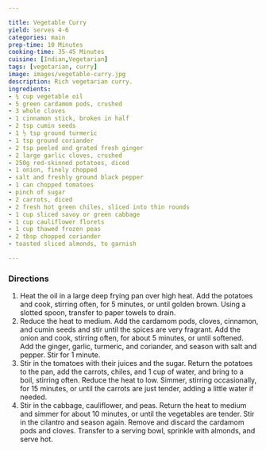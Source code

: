 ```yaml
---

title: Vegetable Curry
yield: serves 4-6
categories: main
prep-time: 10 Minutes
cooking-time: 35-45 Minutes
cuisine: [Indian,Vegetarian]
tags: [vegetarian, curry]
image: images/vegetable-curry.jpg
description: Rich vegetarian curry.
ingredients:
- ¼ cup vegetable oil
- 5 green cardamom pods, crushed
- 3 whole cloves
- 1 cinnamon stick, broken in half
- 2 tsp cumin seeds
- 1 ½ tsp ground turmeric
- 1 tsp ground coriander
- 2 tsp peeled and grated fresh ginger
- 2 large garlic cloves, crushed
- 250g red-skinned potatoes, diced
- 1 onion, finely chopped
- salt and freshly ground black pepper
- 1 can chopped tomatoes
- pinch of sugar
- 2 carrots, diced
- 2 fresh hot green chiles, sliced into thin rounds
- 1 cup sliced savoy or green cabbage
- 1 cup cauliflower florets
- 1 cup thawed frozen peas
- 2 tbsp chopped coriander
- toasted sliced almonds, to garnish

---
```


### Directions

1. Heat the oil in a large deep frying pan over high heat. Add the potatoes and cook, stirring often, for 5 minutes, or until golden brown. Using a slotted spoon, transfer to paper towels to drain.
2. Reduce the heat to medium. Add the cardamom pods, cloves, cinnamon, and cumin seeds and stir until the spices are very fragrant. Add the onion and cook, stirring often, for about 5 minutes, or until softened. Add the ginger, garlic, turmeric, and coriander, and season with salt and pepper. Stir for 1 minute.
3. Stir in the tomatoes with their juices and the sugar. Return the potatoes to the pan, add the carrots, chiles, and 1 cup of water, and bring to a boil, stirring often. Reduce the heat to low. Simmer, stirring occasionally, for 15 minutes, or until the carrots are just tender, adding a little water if needed.
4. Stir in the cabbage, cauliflower, and peas. Return the heat to medium and simmer for about 10 minutes, or until the vegetables are tender. Stir in the cilantro and season again. Remove and discard the cardamom pods and cloves. Transfer to a serving bowl, sprinkle with almonds, and serve hot.

